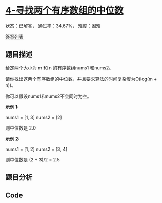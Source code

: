 # [4-寻找两个有序数组的中位数](https://leetcode-cn.com/problems/median-of-two-sorted-arrays)

状态：已解答， 通过率：34.67%， 难度：困难

[答案列表](Solutions/answer_list.md)

## 题目描述
给定两个大小为 m 和 n 的有序数组nums1 和nums2。

请你找出这两个有序数组的中位数，并且要求算法的时间复杂度为O(log(m + n))。

你可以假设nums1和nums2不会同时为空。

**示例 1:**


nums1 = [1, 3]
nums2 = [2]

则中位数是 2.0



**示例 2:**


nums1 = [1, 2]
nums2 = [3, 4]

则中位数是 (2 + 3)/2 = 2.5





## 题目分析


## Code

